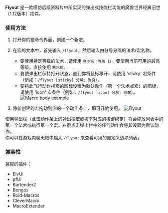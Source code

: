 **Flyout** 是一款模仿后续资料片中所实现的弹出式技能栏功能的魔兽世界经典旧世（1.12版本）插件。

### 使用方法
1. 打开你的宏命令界面，创建一个新宏。
2. 在宏的文本中，首先输入 `/flyout`，然后输入由分号分隔的法术/宏名称。
   - 要使用特定等级的法术，请使用 `寒冰箭（等级 1）`。要使用当前可用的最高等级，直接使用 `寒冰箭`。
   - 要使弹出栏保持打开状态，直到你将鼠标移开，请使用 'sticky' 宏条件（例如：`/flyout [sticky] 分解; 附魔`）。
   - 要将此飞行动作栏宏的图标设置为默认动作（第一个法术或宏）的图标，请使用 'icon' 宏条件（例如：`/flyout [icon] 分解; 附魔`）。
   ![Macro body example](screenshots/macro.png)

3. 将新创建的宏拖动到你的一个动作条上，即可开始使用。
   ![Flyout](screenshots/bar.png)

使用弹出栏（点击动作条上的弹出栏宏或按下对应的按键绑定）将会施放列表中的第一个法术或执行第一个宏。右键点击弹出栏中的任何动作会将其设置为默认动作。  
你可以在游戏内聊天框中输入 `/flyout` 来查看可用的自定义选项列表。

### 兼容性
兼容的插件：
-  ElvUI
-  pfUI
-  Bartender2
-  Bongos
-  Roid-Macros
-  CleverMacro
-  MacroExtender
